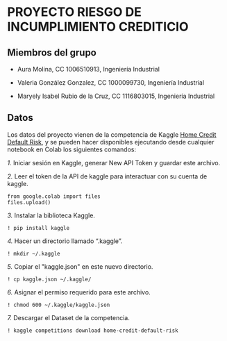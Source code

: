 # PROYECTO RIESGO DE INCUMPLIMIENTO CREDITICIO

## Miembros del grupo
- Aura Molina, CC 1006510913, Ingeniería Industrial

- Valeria González Gonzalez, CC 1000099730, Ingeniería Industrial

- Maryely Isabel Rubio de la Cruz, CC 1116803015, Ingeniería Industrial

## Datos
Los datos del proyecto vienen de la competencia de Kaggle [Home Credit Default Risk](https://www.kaggle.com/competitions/home-credit-default-risk/overview), y se pueden hacer disponibles ejecutando desde cualquier notebook en Colab los siguientes comandos:

*1.* Iniciar sesión en Kaggle, generar New API Token y guardar este archivo.

*2.* Leer el token de la API de kaggle para interactuar con su cuenta de kaggle.

```
from google.colab import files
files.upload()
```

*3.* Instalar la biblioteca Kaggle.
```
! pip install kaggle
```

*4.* Hacer un directorio llamado “.kaggle”.
```
! mkdir ~/.kaggle
```

*5.* Copiar el "kaggle.json" en este nuevo directorio.
```
! cp kaggle.json ~/.kaggle/
```

*6.* Asignar el permiso requerido para este archivo.
```
! chmod 600 ~/.kaggle/kaggle.json
```

*7.* Descargar el Dataset de la competencia.
```
! kaggle competitions download home-credit-default-risk
```
